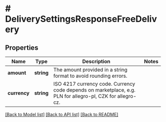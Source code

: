 # # DeliverySettingsResponseFreeDelivery

## Properties

Name | Type | Description | Notes
------------ | ------------- | ------------- | -------------
**amount** | **string** | The amount provided in a string format to avoid rounding errors. |
**currency** | **string** | ISO 4217 currency code. Currency code depends on marketplace, e.g. PLN for allegro-pl, CZK for allegro-cz. |

[[Back to Model list]](../../README.md#models) [[Back to API list]](../../README.md#endpoints) [[Back to README]](../../README.md)
